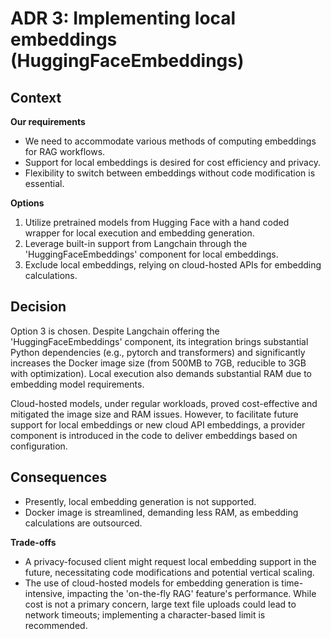 # ADR 3: Implementing local embeddings (HuggingFaceEmbeddings)

## Context

**Our requirements**
- We need to accommodate various methods of computing embeddings for RAG workflows.
- Support for local embeddings is desired for cost efficiency and privacy.
- Flexibility to switch between embeddings without code modification is essential.

**Options**
1. Utilize pretrained models from Hugging Face with a hand coded wrapper for local execution and embedding generation.
2. Leverage built-in support from Langchain through the 'HuggingFaceEmbeddings' component for local embeddings.
3. Exclude local embeddings, relying on cloud-hosted APIs for embedding calculations.

## Decision

Option 3 is chosen. Despite Langchain offering the 'HuggingFaceEmbeddings' component, its integration brings substantial Python dependencies (e.g., pytorch and transformers) and significantly increases the Docker image size (from 500MB to 7GB, reducible to 3GB with optimization). Local execution also demands substantial RAM due to embedding model requirements.

Cloud-hosted models, under regular workloads, proved cost-effective and mitigated the image size and RAM issues. However, to facilitate future support for local embeddings or new cloud API embeddings, a provider component is introduced in the code to deliver embeddings based on configuration.


## Consequences

- Presently, local embedding generation is not supported.
- Docker image is streamlined, demanding less RAM, as embedding calculations are outsourced.

**Trade-offs**

- A privacy-focused client might request local embedding support in the future, necessitating code modifications and potential vertical scaling.
- The use of cloud-hosted models for embedding generation is time-intensive, impacting the 'on-the-fly RAG' feature's performance. While cost is not a primary concern, large text file uploads could lead to network timeouts; implementing a character-based limit is recommended.